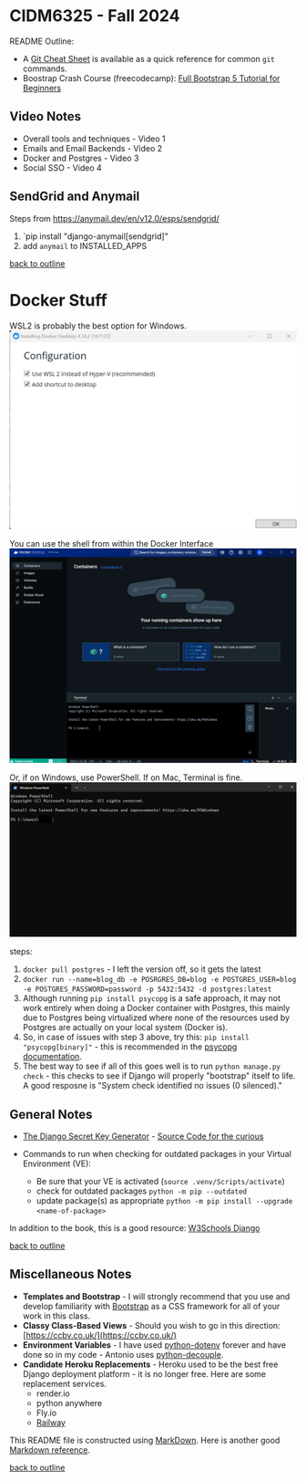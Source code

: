# CIDM6325 - Fall 2024 #
README Outline:

- A [Git Cheat Sheet](https://training.github.com/downloads/github-git-cheat-sheet/) is available as a quick reference for common `git` commands.
- Boostrap Crash Course (freecodecamp): [Full Bootstrap 5 Tutorial for Beginners](https://www.freecodecamp.org/news/full-bootstrap-5-tutorial-for-beginners/)

## Video Notes ##
- Overall tools and techniques - Video 1
- Emails and Email Backends - Video 2
- Docker and Postgres - Video 3
- Social SSO - Video 4

## SendGrid and Anymail
Steps from https://anymail.dev/en/v12.0/esps/sendgrid/
1. `pip install "django-anymail[sendgrid]"
2. add `anymail` to INSTALLED_APPS

[back to outline](#cidm6325---fall-2024)

# Docker Stuff
WSL2 is probably the best option for Windows.
![WSL2](./img/docker_install_dialog.png)

You can use the shell from within the Docker Interface
![Docker Interface](./img/docker_interface2.png)

Or, if on Windows, use PowerShell. If on Mac, Terminal is fine.
![PowerShell](./img/PowerShell.png)

steps:
1. `docker pull postgres` - I left the version off, so it gets the latest
2. `docker run --name=blog_db -e POSRGRES_DB=blog -e POSTGRES_USER=blog -e POSTGRES_PASSWORD=password -p 5432:5432 -d postgres:latest`
3. Although running `pip install psycopg` is a safe approach, it may not work entirely when doing a Docker container with Postgres, this mainly due to Postgres being virtualized where none of the resources used by Postgres are actually on your local system (Docker is).
4. So, in case of issues with step 3 above, try this: `pip install "psycopg[binary]"` - this is recommended in the [psycopg documentation](https://www.psycopg.org/psycopg3/docs/basic/install.html#binary-installation).
5. The best way to see if all of this goes well is to run `python manage.py check` - this checks to see if Django will properly "bootstrap" itself to life. A good resposne is "System check identified no issues (0 silenced)."

## General Notes ##
* [The Django Secret Key Generator](https://django-secret-key-generator.netlify.app/) - [Source Code for the curious](https://github.com/RealOrangeOne/django-secret-key-generator)

* Commands to run when checking for outdated packages in your Virtual Environment (VE):
    * Be sure that your VE is activated (`source .venv/Scripts/activate`)
    * check for outdated packages `python -m pip --outdated`
    * update package(s) as appropriate `python -m pip install --upgrade <name-of-package>`

In addition to the book, this is a good resource: [W3Schools Django](https://www.w3schools.com/django/index.php)

[back to outline](#cidm6325---fall-2024)

## Miscellaneous Notes ##
- **Templates and Bootstrap** - I will strongly recommend that you use and develop familiarity with [Bootstrap](https://getbootstrap.com/) as a CSS framework for all of your work in this class.
- **Classy Class-Based Views** - Should you wish to go in this direction: [https://ccbv.co.uk/](https://ccbv.co.uk/)
- **Environment Variables** - I have used [python-dotenv](https://pypi.org/project/python-dotenv/) forever and have done so in my code - Antonio uses [python-decouple](https://pypi.org/project/python-decouple/).
- **Candidate Heroku Replacements** - Heroku used to be the best free Django deployment platform - it is no longer free.  Here are some replacement services.
    * render.io
    * python anywhere
    * Fly.io
    * [Railway](https://railway.app/)

This README file is constructed using [MarkDown](https://www.markdownguide.org/basic-syntax).  Here is another good [Markdown reference](https://commonmark.org/help/).

[back to outline](#cidm6325---fall-2024)

